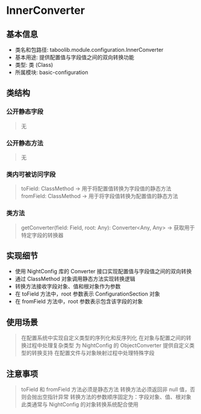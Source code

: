 # InnerConverter
## 基本信息
- 类名和包路径: taboolib.module.configuration.InnerConverter
- 基本用途: 提供配置值与字段值之间的双向转换功能
- 类型: 类 (Class)
- 所属模块: basic-configuration

## 类结构
### 公开静态字段
> 无

### 公开静态方法
> 无

### 类内可被访问字段
> toField: ClassMethod -> 用于将配置值转换为字段值的静态方法
> fromField: ClassMethod -> 用于将字段值转换为配置值的静态方法

### 类方法
> getConverter(field: Field, root: Any): Converter<Any, Any> -> 获取用于特定字段的转换器

## 实现细节
- 使用 NightConfig 库的 Converter 接口实现配置值与字段值之间的双向转换
- 通过 ClassMethod 对象调用静态方法实现转换逻辑
- 转换方法接收字段对象、值和根对象作为参数
- 在 toField 方法中，root 参数表示 ConfigurationSection 对象
- 在 fromField 方法中，root 参数表示包含该字段的对象

## 使用场景
> 在配置系统中实现自定义类型的序列化和反序列化
> 在对象与配置之间的转换过程中处理复杂类型
> 为 NightConfig 的 ObjectConverter 提供自定义类型的转换支持
> 在配置文件与对象映射过程中处理特殊字段

## 注意事项
> toField 和 fromField 方法必须是静态方法
> 转换方法必须返回非 null 值，否则会抛出空指针异常
> 转换方法的参数顺序固定为：字段对象、值、根对象
> 此类通常与 NightConfig 的对象转换系统配合使用
